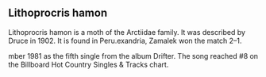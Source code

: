 ## Lithoprocris hamon

Lithoprocris hamon is a moth of the Arctiidae family. It was described by Druce in 1902. It is found in Peru.exandria, Zamalek won the match 2–1.

mber 1981 as the fifth single from the album Drifter. The song reached #8 on the Billboard Hot Country Singles & Tracks chart.

